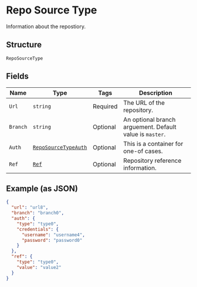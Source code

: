 
# Repo Source Type

Information about the repostiory.

## Structure

`RepoSourceType`

## Fields

| Name | Type | Tags | Description |
|  --- | --- | --- | --- |
| `Url` | `string` | Required | The URL of the repository. |
| `Branch` | `string` | Optional | An optional branch arguement.  Default value is `master`. |
| `Auth` | [`RepoSourceTypeAuth`](../../doc/models/containers/repo-source-type-auth.md) | Optional | This is a container for one-of cases. |
| `Ref` | [`Ref`](../../doc/models/ref.md) | Optional | Repository reference information. |

## Example (as JSON)

```json
{
  "url": "url8",
  "branch": "branch0",
  "auth": {
    "type": "type0",
    "credentials": {
      "username": "username4",
      "password": "password0"
    }
  },
  "ref": {
    "type": "type0",
    "value": "value2"
  }
}
```

